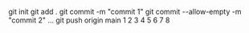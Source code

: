 git init
git add .
git commit -m "commit 1"
git commit --allow-empty -m "commit 2"
...
git push origin main
1
2
3
4
5
6
7
8
